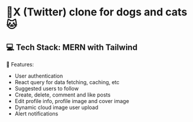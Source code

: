 # :dog:X (Twitter) clone for dogs and cats:cat:

## :computer: Tech Stack: MERN with Tailwind

:notebook: Features:

- User authentication
- React query for data fetching, caching, etc
- Suggested users to follow
- Create, delete, comment and like posts
- Edit profile info, profile image and cover image
- Dynamic cloud image user upload
- Alert notifications
